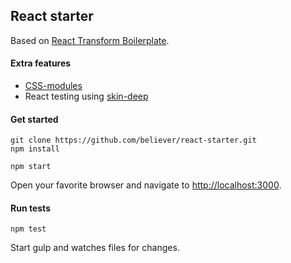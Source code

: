## React starter

Based on [React Transform Boilerplate](https://github.com/gaearon/react-transform-boilerplate).

#### Extra features
* [CSS-modules](https://github.com/gajus/react-css-modules)
* React testing using [skin-deep](https://github.com/glenjamin/skin-deep)

#### Get started
```
git clone https://github.com/believer/react-starter.git
npm install

npm start
```

Open your favorite browser and navigate to [http://localhost:3000](http://localhost:3000).

#### Run tests
```
npm test
```

Start gulp and watches files for changes.

